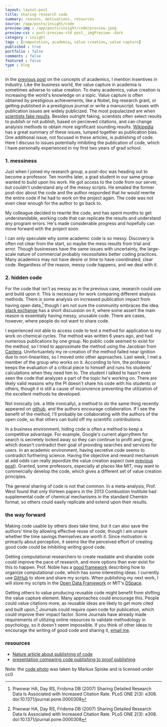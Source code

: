 ```yaml
---
layout: layout-post
title: sharing research code
summary: reasons, motivations, resources
source: /app/posts/insight/code
preview-img : /app/posts/insight/code/preview.jpeg
preview-css : post-preview-std post__imgPreview--dark
category : insight
tags : [computation, academia, value creation, value capture]
published : true
portfolio : false
comments : false
featured : false
type : blog
---
```


In the [previous post]( {{sit.url}}/blog/2016/05/value-capture.html) on the concepts of academics, I mention insentives in industry. Like the business world, the value capture in academia is sometimes adverse to value creation. To many academics, value creation is increasing the world's knowledge on a topic. Value capture is often obtained by prestigious achievements, like a Nobel, big research grant, or getting published in a prestigious journal or write a manuscript. Issues with publication issues are widely publicized. The most populacized are when [scientists fake results](http://www.latimes.com/science/sciencenow/la-sci-sn-stap-stem-cell-suicide-20140805-story.html). Besides outright faking, scientists often select results to publish or not publish, based on percieved citations, and can change analyisis methods to obtain more significant sounding results. [Wikipedia](https://en.wikipedia.org/wiki/Publication_bias) has a great summary of these issues, lumped together as publication bias. One additional issue, not focused in these articles, is publishing of code. Here I discuss to issues potentially inhibiting the publication of code, which I have personally experienced in my first two years of grad school.

### 1. messiness

Just when I joined my research group, a post-doc was heading out to become a professor. Ten months later, a grad student in our same group wanted to build upon his work. He got access to the code from our server, but couldn't understand any of the messy scripts. He emailed the former post-doc about the code and the author responded that *he* would rewrite the entire code if he had to work on the project again. The code was not even clear enough for the author to go back to.

My colleague decided to rewrite the code, and has spent months to get understandable, working code that can replicate the results and understand any program errors. He's made considerable progress and hopefully can move forward with the project soon. 

I can only speculate why some academic code is so messy. Discovery is often not clear from the start, so maybe the mess results from trial and error. Though businesses have the same issues with uncertainty, the large-scale nature of commercial probably necessitates better coding practices. Many academics may not have desire or time to have coordinated, clear code. Regardless of the reason, messy code happens, and we deal with it. 

### 2. hidden code

For the code that isn't as messy as in the previous case, research could use and build upon it. This is necessary for work comparing different analysis methods. There is some analysis on increased publication impact from having open data,[^4] though I am not sure the community embraces the idea. [stack exchange](http://academia.stackexchange.com/questions/10247/why-are-cs-researchers-reluctant-to-share-code-and-what-techniques-can-i-use-to) has a short discussion on it, where some assert the main reason is essentially having messy, unusable code. There are cases, however, where people do not want to share code. 

I experienced not able to access code to test a method for application to my work on chemical cycles. The method was written 6 years ago, and had numerous publications by one group. No public code seemed to exist for the method, so I tried to approximate the method using the Jacobian from [Cantera](http://www.cantera.org). Unnfortuantely my re-creation of the method failed near ignition due to non-linearities, so I moved onto other approaches. Last week, I met a member of the group who works on it. According to him, the professor keeps the evaluation of a critical piece to himself and runs his students' calculations when they need him to. The student I talked to hasn't even seen the code that analyzes a part of the topic he's working on. There are likely valid reasons why the PI doesn't share his code with his students or others, though it is still a cause of inconvience preventing the utilization of the excellent methods he developed.

Not ironically (ok. a little ironically), a method to do the same thing recently appeared on [github](http://www.github.com), and the authors encourage collaboration. If I see the benefit of the method, I'll probably be collaborating with the authors of the open code, so that others can build off my scientific contributions. 

In a business environment, hiding code is often a method to keep a competitive advantage. For example, Google's current algorythem for search is secretely locked away so they can continue to profit and grow, which doesn't contradict their goal of providing searches and services for users. In an academic environment, having secretive code seems to contradict furthering science. Having the objective and reward mechanism at add odds can really jepordize the value creation aspect (see [previous post]({{sit.url}}/blog/2016/05/value-capture.html)). Granted, some professors, especially at places like MIT, may want to commercially develop the code, which gives a different set of value creation principles.

The general sharing of code is not that common. In a meta-analysis, Prof. West found that only thirteen papers in the 2013 Combustion Institute had supplemental code of chemical mechanisms in the standard Chemkin format, so others could easily replicate and extend upon their results.

### the way forward

Making code usable by others does take time, but it can also save the authors' time by allowing effective reuse of code, though I am unsure whether the time savings themselves are worth it. Since motivation is primarily about perception, it seems like the perceived effort of creating good code  could be inhibiting writing good code. 

Getting computational researchers to create readable and sharable code could improve the pace of research, and more options than ever exist for this to happen. Prof. Noble has a [good framework](http://journals.plos.org/ploscompbiol/article?id=10.1371/journal.pcbi.1000424) describing how to organize computational code, which has some interesting ideas.  I currently use [GitHub](http://www.github.com) to store and share my scripts. When publishing my next work, I will store my scripts in the [Open Data Framework](https://osf.io/) or MIT's [DSpace](https://dspace.mit.edu/).

Getting others to value producing reusable code might benefit from shifting the value capture element. Many approaches could encourage this. People could value citations more, as reusable ideas are likely to get more cited and built upon.[^4] Journals could require open code for publication, which could improve their impact factor. Some Journals have already made requirements of utilizing online resources to validate methodology in psychology, so it doesn't seem impossible. If you think of other ideas to encourage the writing of good code and sharing it, [email me](markgoldman@mit.edu).

### resources 

* [Nature article about publishing of code](http://www.nature.com/news/2010/101013/full/467753a.html)
* [presentation comparing code publishing to proof publishing](http://faculty.washington.edu/rjl/talks/LeVeque_CSE2011.pdf)

[^4]: Piwowar HA, Day RS, Fridsma DB (2007) Sharing Detailed Research Data Is Associated with Increased Citation Rate. PLoS ONE 2(3): e308. doi:10.1371/journal.pone.0000308

<!-- old text:

Personally, I've found subtler discrepancies between value creation and value capture more inhibiting in my field of computational chemical informatics. Many papers exist for new methods of analyzing complex chemical systems which never mention or share the code used for the analysis. [......] authors may see some benefit by hiding code to requiring others to rewrite the method, so they can publish more papers and stay ahead of other groups, though I do not think this is the reason for most papers.

Many researchers just have terribly messy code, which the authors struggle to use after the paper is published. I recently looked into someone's code for a method I was interested in. The author said there was a 'high learning curve'. The documentation was a 138 page file of method headers, which meant the code wasn't commented, and it seemed extremely messy. For another paper, my group member emailed the author of the paper and code, who recommended that he would probably rewrite the code entirely if he had to work on the project again. His goal was to publish papers and could deal with the messy code while it was fresh in his mind. 


It doesn't seem like academia is immune to gaps in value creation and capture. We have mitigated the extreme examples of forgery, so maybe we could focus more on prevalent and subtle inefficiencies. 

-->

<!--other things not mentioned:

I find the quantification of value creation a sticky issue. 

write about KI encouraging reporting of environmental issues

In Market-Based Management, Charles Koch asserts that the free-market incentives for companies can also be applied to people working in a company. While I am not convinced of all the assertions that lead to this conclusion, treating people like this 
-->

Note: the [code photo](https://unsplash.com/photos/xekxE_VR0Ec) was taken by Markus Spiske and is licensed under cc0
